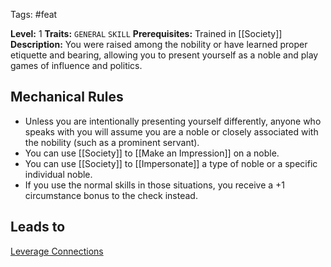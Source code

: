  Tags: #feat

**Level:** 1
**Traits:** `GENERAL` `SKILL`
**Prerequisites:** Trained in [[Society]]
**Description:** You were raised among the nobility or have learned proper etiquette and bearing, allowing you to present yourself as a noble and play games of influence and politics.
## Mechanical Rules

- Unless you are intentionally presenting yourself differently, anyone who speaks with you will assume you are a noble or closely associated with the nobility (such as a prominent servant). 
- You can use [[Society]] to [[Make an Impression]] on a noble.
- You can use [[Society]] to [[Impersonate]] a type of noble or a specific individual noble.
- If you use the normal skills in those situations, you receive a +1 circumstance bonus to the check instead.

## Leads to

[Leverage Connections](https://2e.aonprd.com/Feats.aspx?ID=6493)